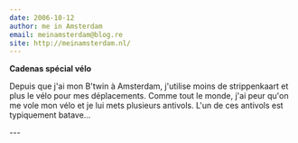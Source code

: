 ```yaml
---
date: 2006-10-12
author: me in Amsterdam
email: meinamsterdam@blog.re
site: http://meinamsterdam.nl/
---
```


<!-- TB -->
<p><strong>Cadenas spécial vélo</strong></p>
<p>Depuis que j'ai mon B'twin à Amsterdam, j'utilise moins de strippenkaart et plus le vélo pour mes déplacements. Comme tout le monde, j'ai peur qu'on me vole mon vélo et je lui mets plusieurs antivols. L'un de ces antivols est typiquement batave...</p>
---